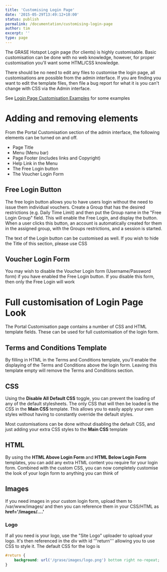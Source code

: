 ```yaml
---
title: 'Customising Login Page'
date: '2015-05-29T13:49:12+10:00'
status: publish
permalink: /documentation/customising-login-page
author: tim
excerpt: ''
type: page
---
```

The GRASE Hotspot Login page (for clients) is highly customisable. Basic customisation can be done with no web knowledge, however, for proper customisation you'll want some HTML/CSS knowledge.

There should be no need to edit any files to customise the login page, all customisations are possible from the admin interface. If you are finding you want to edit the template files, then file a bug report for what it is you can't change with CSS via the Admin interface.

See [Login Page Customisation Examples](./login-page-customisation-examples) for some examples

# Adding and removing elements

From the Portal Customisation section of the admin interface, the following elements can be turned on and off.
* Page Title
* Menu (Menu bar)
* Page Footer (includes links and Copyright)
* Help Link in the Menu
* The Free Login button
* The Voucher Login Form

## Free Login Button
The free login button allows you to have users login without the need to issue them individual vouchers. Create a Group that has the desired restrictions (e.g. Daily Time Limit) and then put the Group name in the "Free Login Group" field. This will enable the Free Login, and display the button. When a user clicks this button, an account is automatically created for them in the assigned group, with the Groups restrictions, and a session is started.

The text of the Login button can be customised as well. If you wish to hide the Title of this section, please use CSS

## Voucher Login Form
You may wish to disable the Voucher Login form (Username/Password form) if you have enabled the Free Login button. If you disable this form, then only the Free Login will work

# Full customisation of Login Page Look
The Portal Customisation page contains a number of CSS and HTML template fields. These can be used for full customisation of the login form.

## Terms and Conditions Template
By filling in HTML in the Terms and Conditions template, you'll enable the displaying of the Terms and Conditions above the login form. Leaving this template empty will remove the Terms and Conditions section.

## CSS
Using the **Disable All Default CSS** toggle, you can prevent the loading of any of the default stylesheets. The only CSS that will then be loaded is the CSS in the **Main CSS** template. This allows you to easily apply your own styles without having to constantly override the default styles.

Most customisations can be done without disabling the default CSS, and just adding your extra CSS styles to the **Main CSS** template

## HTML
By using the **HTML Above Login Form** and **HTML Below Login Form** templates, you can add any extra HTML content you require for your login form. Combined with the custom CSS, you can now completely customise the look of your login form to anything you can think of


## Images
If you need images in your custom login form, upload them to /var/www/images/ and then you can reference them in your CSS/HTML as **href='/images/....'**
### Logo
If all you need is your logo, use the "Site Logo" uploader to upload your logo. It's then referenced in the div with id '''return''' allowing you to use CSS to style it. The default CSS for the logo is
``` css
#return {
    background: url('/grase/images/logo.png') bottom right no-repeat;
}
```